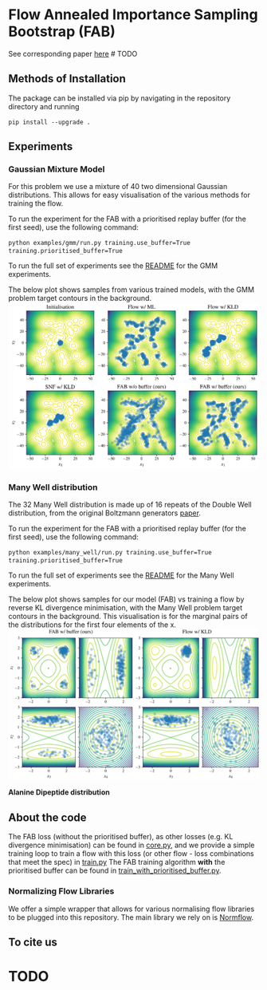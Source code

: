 # Flow Annealed Importance Sampling Bootstrap (FAB)
See corresponding paper [here]() # TODO

## Methods of Installation

The  package can be installed via pip by navigating in the repository directory and running

```
pip install --upgrade .
```

## Experiments

### Gaussian Mixture Model
For this problem we use a mixture of 40 two dimensional Gaussian distributions. 
This allows for easy visualisation of the various methods for training the flow.

To run the experiment for the FAB with a prioritised replay buffer (for the first seed), use the following command:
```
python examples/gmm/run.py training.use_buffer=True training.prioritised_buffer=True
```
To run the full set of experiments see the [README](../examples/gmm/README.md) for the GMM experiments. 

The below plot shows samples from various trained models, with the GMM problem target contours in the background.
![Gaussian Mixture Model samples vs contours](./examples/paper_results/gmm/plots/MoG.png)

### Many Well distribution
The 32 Many Well distribution is made up of 16 repeats of the Double Well distribution, 
from the original Boltzmann generators [paper](https://www.science.org/doi/10.1126/science.aaw1147).

To run the experiment for the FAB with a prioritised replay buffer (for the first seed), use the following command:
```
python examples/many_well/run.py training.use_buffer=True training.prioritised_buffer=True
```
To run the full set of experiments see the [README](./examples/many_well/README.md) for the Many Well experiments. 

The below plot shows samples for our model (FAB) vs training a flow by reverse KL divergence 
minimisation, with the Many Well problem target contours in the background. 
This visualisation is for the marginal pairs of the distributions for the first four elements of the x.
![Many Well distribution FAB vs training by KL divergence minimisation](./examples/paper_results/many_well/plots/many_well.png)

**Alanine Dipeptide distribution**


## About the code
The FAB loss (without the prioritised buffer), as other losses (e.g. KL divergence minimisation) can be found in [core.py](fab/core.py), and we provide a simple training loop to 
train a flow with this loss (or other flow - loss combinations that meet the spec) in [train.py](fab/train.py) 
The FAB training algorithm **with** the prioritised buffer can be found in [train_with_prioritised_buffer.py](fab/train_with_prioritised_buffer.py). 


### Normalizing Flow Libraries
We offer a simple wrapper that allows for various normalising flow libraries to be plugged into 
this repository. The main library we rely on is 
[Normflow](github.com/VincentStimper/normalizing-flows). 


## To cite us
 # TODO